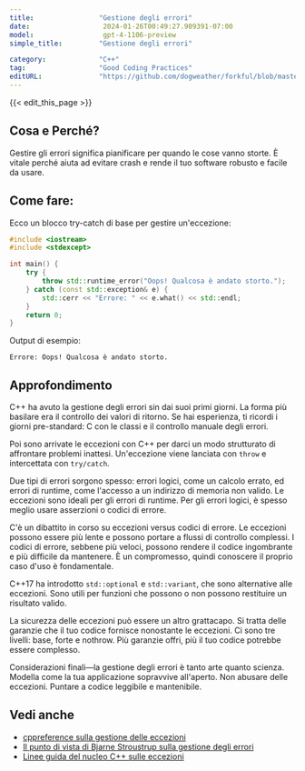 ```yaml
---
title:                "Gestione degli errori"
date:                  2024-01-26T00:49:27.909391-07:00
model:                 gpt-4-1106-preview
simple_title:         "Gestione degli errori"

category:             "C++"
tag:                  "Good Coding Practices"
editURL:              "https://github.com/dogweather/forkful/blob/master/content/it/cpp/handling-errors.md"
---
```


{{< edit_this_page >}}

## Cosa e Perché?
Gestire gli errori significa pianificare per quando le cose vanno storte. È vitale perché aiuta ad evitare crash e rende il tuo software robusto e facile da usare.

## Come fare:
Ecco un blocco try-catch di base per gestire un'eccezione:

```cpp
#include <iostream>
#include <stdexcept>

int main() {
    try {
        throw std::runtime_error("Oops! Qualcosa è andato storto.");
    } catch (const std::exception& e) {
        std::cerr << "Errore: " << e.what() << std::endl;
    }
    return 0;
}
```

Output di esempio:
```
Errore: Oops! Qualcosa è andato storto.
```

## Approfondimento
C++ ha avuto la gestione degli errori sin dai suoi primi giorni. La forma più basilare era il controllo dei valori di ritorno. Se hai esperienza, ti ricordi i giorni pre-standard: C con le classi e il controllo manuale degli errori.

Poi sono arrivate le eccezioni con C++ per darci un modo strutturato di affrontare problemi inattesi. Un'eccezione viene lanciata con `throw` e intercettata con `try/catch`.

Due tipi di errori sorgono spesso: errori logici, come un calcolo errato, ed errori di runtime, come l'accesso a un indirizzo di memoria non valido. Le eccezioni sono ideali per gli errori di runtime. Per gli errori logici, è spesso meglio usare asserzioni o codici di errore.

C'è un dibattito in corso su eccezioni versus codici di errore. Le eccezioni possono essere più lente e possono portare a flussi di controllo complessi. I codici di errore, sebbene più veloci, possono rendere il codice ingombrante e più difficile da mantenere. È un compromesso, quindi conoscere il proprio caso d'uso è fondamentale.

C++17 ha introdotto `std::optional` e `std::variant`, che sono alternative alle eccezioni. Sono utili per funzioni che possono o non possono restituire un risultato valido.

La sicurezza delle eccezioni può essere un altro grattacapo. Si tratta delle garanzie che il tuo codice fornisce nonostante le eccezioni. Ci sono tre livelli: base, forte e nothrow. Più garanzie offri, più il tuo codice potrebbe essere complesso.

Considerazioni finali—la gestione degli errori è tanto arte quanto scienza. Modella come la tua applicazione sopravvive all'aperto. Non abusare delle eccezioni. Puntare a codice leggibile e mantenibile.

## Vedi anche
- [cppreference sulla gestione delle eccezioni](https://en.cppreference.com/w/cpp/language/exceptions)
- [Il punto di vista di Bjarne Stroustrup sulla gestione degli errori](http://www.stroustrup.com/except.pdf)
- [Linee guida del nucleo C++ sulle eccezioni](https://isocpp.github.io/CppCoreGuidelines/CppCoreGuidelines#Re-exceptions)
